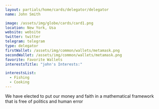 ```yaml
---
layout: partials/home/cards/delegator/delegator
name: John Smith

image: /assets/img/globe/cards/card1.png
location: New York, Usa
website: website
twitter: twitter
telegram: telegram
type: delegator
firstWallet: /assets/img/common/wallets/metamask.png
secondWallet: /assets/img/common/wallets/metamask.png
favorite: Favorite Wallets
interestsTitle: "john's Interests:"

interestsList:
  - Fishing
  - Cooking
---
```


We have elected to put our money and faith in a mathematical framework that is free of politics and human error
